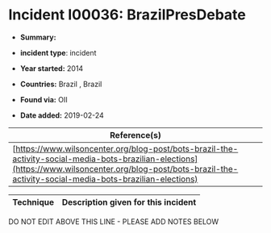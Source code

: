# Incident I00036: BrazilPresDebate

* **Summary:** 

* **incident type**: incident

* **Year started:** 2014

* **Countries:** Brazil , Brazil

* **Found via:** OII

* **Date added:** 2019-02-24


| Reference(s) |
| --------- |
| [https://www.wilsoncenter.org/blog-post/bots-brazil-the-activity-social-media-bots-brazilian-elections](https://www.wilsoncenter.org/blog-post/bots-brazil-the-activity-social-media-bots-brazilian-elections) |

 

| Technique | Description given for this incident |
| --------- | ------------------------- |


DO NOT EDIT ABOVE THIS LINE - PLEASE ADD NOTES BELOW